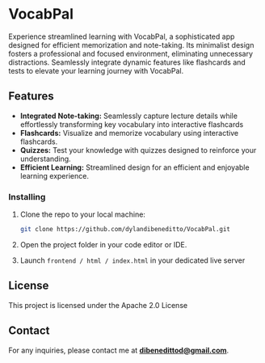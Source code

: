 # VocabPal 

Experience streamlined learning with VocabPal, a sophisticated app designed for efficient memorization and note-taking. Its minimalist design fosters a professional and focused environment, eliminating unnecessary distractions. Seamlessly integrate dynamic features like flashcards and tests to elevate your learning journey with VocabPal.

## Features 

- **Integrated Note-taking:** Seamlessly capture lecture details while effortlessly transforming key vocabulary into interactive flashcards
- **Flashcards:** Visualize and memorize vocabulary using interactive flashcards.
- **Quizzes:** Test your knowledge with quizzes designed to reinforce your understanding.
- **Efficient Learning:** Streamlined design for an efficient and enjoyable learning experience.

### Installing

1. Clone the repo to your local machine:

    ```bash
    git clone https://github.com/dylandibeneditto/VocabPal.git
    ```

2. Open the project folder in your code editor or IDE.

3. Launch `frontend / html / index.html` in your dedicated live server

## License 

This project is licensed under the Apache 2.0 License

## Contact 

For any inquiries, please contact me at **dibenedittod@gmail.com**.

